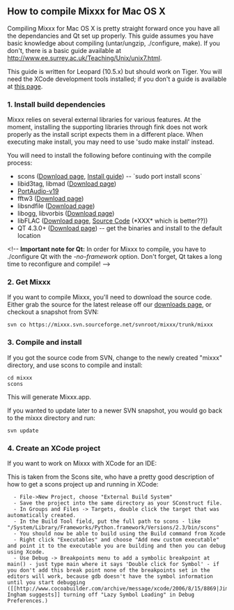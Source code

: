 ## How to compile Mixxx for Mac OS X

Compiling Mixxx for Mac OS X is pretty straight forward once you have
all the dependancies and Qt set up properly. This guide assumes you have
basic knowledge about compiling (untar/ungzip, ./configure, make). If
you don't, there is a basic guide available at
<http://www.ee.surrey.ac.uk/Teaching/Unix/unix7.html>.

This guide is written for Leopard (10.5.x) but should work on Tiger. You
will need the XCode development tools installed; if you don't a guide is
available at [this
page](http://www.techsww.com/tutorials/operating_systems/macosx/tools/configuring_macosx_compile_install_software_xcode_tools.php).

### 1\. Install build dependencies

Mixxx relies on several external libraries for various features. At the
moment, installing the supporting libraries through fink does not work
properly as the install script expects them in a different place. When
executing make install, you may need to use 'sudo make install' instead.

You will need to install the following before continuing with the
compile process:

  - scons ([Download page](http://www.scons.org/download.php), [Install
    guide](http://www.scons.org/doc/0.97/HTML/scons-user/x166.html)) --
    \`sudo port install scons\`
  - libid3tag, libmad ([Download
    page](http://sourceforge.net/project/showfiles.php?group_id=12349))
  - [PortAudio-v19](http://www.portaudio.com)
  - fftw3 ([Download page](http://www.fftw.org/download.html))
  - libsndfile ([Download
    page](http://www.mega-nerd.com/libsndfile/#Download))
  - libogg, libvorbis ([Download page](http://xiph.org/downloads/))
  - libFLAC ([Download page](http://flac.sourceforge.net/download.html),
    [Source
    Code](http://sourceforge.net/project/showfiles.php?group_id=13478&package_id=12677)
    (\*XXX\* which is better??))
  - QT 4.3.0+ ([Download
    page](http://trolltech.com/developer/downloads/qt/mac)) -- get the
    binaries and install to the default location

\<\!-- **Important note for Qt:** In order for Mixxx to compile, you
have to ./configure Qt with the *-no-framework* option. Don't forget, Qt
takes a long time to reconfigure and compile\! --\>

### 2\. Get Mixxx

If you want to compile Mixxx, you'll need to download the source code.
Either grab the source for the latest release off our [downloads
page](http://www.mixxx.org/download.php), or checkout a snapshot from
SVN:

    svn co https://mixxx.svn.sourceforge.net/svnroot/mixxx/trunk/mixxx

### 3\. Compile and install

If you got the source code from SVN, change to the newly created "mixxx"
directory, and use scons to compile and install:

    cd mixxx
    scons

This will generate Mixxx.app.

If you wanted to update later to a newer SVN snapshot, you would go back
to the mixxx directory and run:

    svn update

### 4\. Create an XCode project

If you want to work on Mixxx with XCode for an IDE:

This is taken from the Scons site, who have a pretty good description of
how to get a scons project up and running in XCode:

``` 
  - File->New Project, choose "External Build System"
  - Save the project into the same directory as your SConstruct file.
  - In Groups and Files -> Targets, double click the target that was automatically created.
  - In the Build Tool field, put the full path to scons - like "/System/Library/Frameworks/Python.framework/Versions/2.3/bin/scons"
  - You should now be able to build using the Build command from Xcode
  - Right click "Executables" and choose "Add new custom executable" and point it to the executable you are building and then you can debug using Xcode.
  - Use Debug -> Breakpoints menu to add a symbolic breakpoint at main() - just type main where it says 'Double click for Symbol' - if you don't add this break point none of the breakpoints set in the editors will work, because gdb doesn't have the symbol information until you start debugging ([[http://www.cocoabuilder.com/archive/message/xcode/2006/8/15/8869|Jim Ingham suggests]] turning off "Lazy Symbol Loading" in Debug Preferences.)
```
